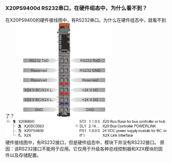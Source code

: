 ### X20PS9400d RS232串口，在硬件组态中，为什么看不到？
在X20PS9400的硬件接线图中，有RS232串口。为什么在硬件组态中，就看不到了？
![](FILES/032%20X20PS9400的RS232在硬件组态中为什么看不到？/image-20230220131953827.png)
![](FILES/032%20X20PS9400的RS232在硬件组态中为什么看不到？/image-20230220135739599.png)
硬件接线图中，有RS232接口，但是硬件组态中，模块下并没有RS232接口。
原因：该RS232接口不能用于应用。它仅用于升级各种总线控制器和X2X模块的固件以及存储配置。



